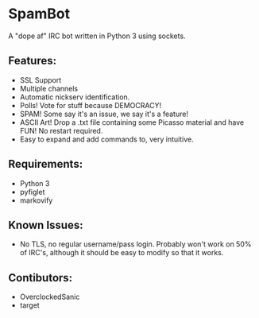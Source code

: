 # SpamBot
A "dope af" IRC bot written in Python 3 using sockets.

## Features:
-   SSL Support
-   Multiple channels
-   Automatic nickserv identification.
-   Polls! Vote for stuff because DEMOCRACY!
-   SPAM! Some say it's an issue, we say it's a feature!
-   ASCII Art! Drop a .txt file containing some Picasso material and have FUN! No restart required.
-   Easy to expand and add commands to, very intuitive.

## Requirements:
-   Python 3
-   pyfiglet
-   markovify

## Known Issues:
-   No TLS, no regular username/pass login. Probably won't work on 50% of IRC's, although it should be easy to modify so that it works.

## Contibutors:
-   OverclockedSanic
-   target
